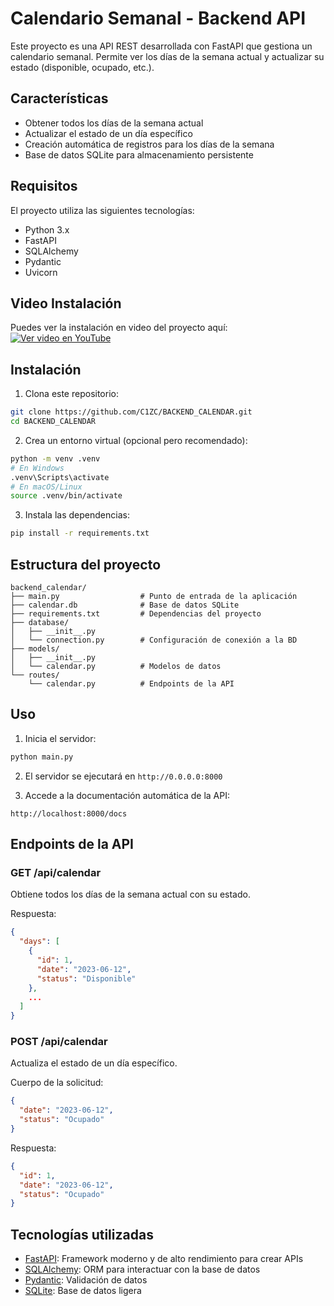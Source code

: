 # Calendario Semanal - Backend API

Este proyecto es una API REST desarrollada con FastAPI que gestiona un calendario semanal. Permite ver los días de la semana actual y actualizar su estado (disponible, ocupado, etc.).

## Características

- Obtener todos los días de la semana actual
- Actualizar el estado de un día específico
- Creación automática de registros para los días de la semana
- Base de datos SQLite para almacenamiento persistente

## Requisitos

El proyecto utiliza las siguientes tecnologías:
- Python 3.x
- FastAPI
- SQLAlchemy
- Pydantic
- Uvicorn

## Video Instalación

Puedes ver la instalación en video del proyecto aquí:  
[![Ver video en YouTube](https://img.youtube.com/vi/qNWZaNM7Z58/0.jpg)](https://youtu.be/qNWZaNM7Z58)


## Instalación

1. Clona este repositorio:
```bash
git clone https://github.com/C1ZC/BACKEND_CALENDAR.git
cd BACKEND_CALENDAR
```

2. Crea un entorno virtual (opcional pero recomendado):
```bash
python -m venv .venv
# En Windows
.venv\Scripts\activate
# En macOS/Linux
source .venv/bin/activate
```

3. Instala las dependencias:
```bash
pip install -r requirements.txt
```

## Estructura del proyecto

```
backend_calendar/
├── main.py                  # Punto de entrada de la aplicación
├── calendar.db              # Base de datos SQLite
├── requirements.txt         # Dependencias del proyecto
├── database/
│   ├── __init__.py
│   └── connection.py        # Configuración de conexión a la BD
├── models/
│   ├── __init__.py
│   └── calendar.py          # Modelos de datos
└── routes/
    └── calendar.py          # Endpoints de la API
```

## Uso

1. Inicia el servidor:
```bash
python main.py
```

2. El servidor se ejecutará en `http://0.0.0.0:8000`

3. Accede a la documentación automática de la API:
```
http://localhost:8000/docs
```

## Endpoints de la API

### GET /api/calendar
Obtiene todos los días de la semana actual con su estado.

Respuesta:
```json
{
  "days": [
    {
      "id": 1,
      "date": "2023-06-12",
      "status": "Disponible"
    },
    ...
  ]
}
```

### POST /api/calendar
Actualiza el estado de un día específico.

Cuerpo de la solicitud:
```json
{
  "date": "2023-06-12",
  "status": "Ocupado"
}
```

Respuesta:
```json
{
  "id": 1,
  "date": "2023-06-12",
  "status": "Ocupado"
}
```

## Tecnologías utilizadas

- [FastAPI](https://fastapi.tiangolo.com/): Framework moderno y de alto rendimiento para crear APIs
- [SQLAlchemy](https://www.sqlalchemy.org/): ORM para interactuar con la base de datos
- [Pydantic](https://pydantic-docs.helpmanual.io/): Validación de datos
- [SQLite](https://www.sqlite.org/): Base de datos ligera
